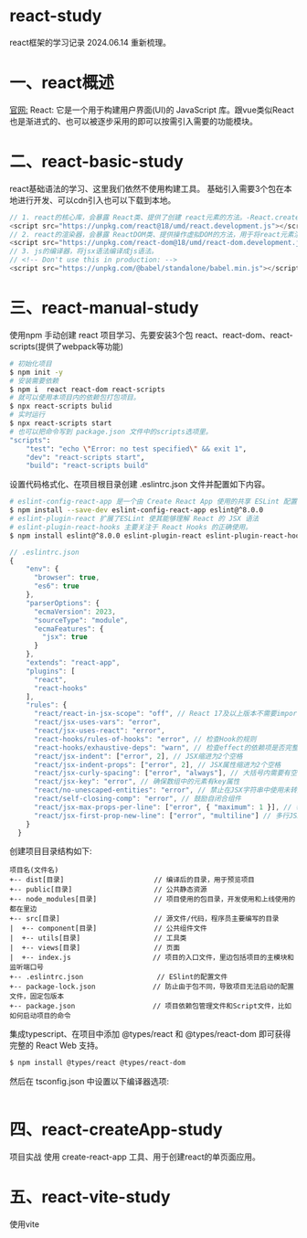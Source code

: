 # react-study
react框架的学习记录
2024.06.14 重新梳理。

# 一、react概述
[官网:](https://reactjs.org)
React:  它是一个用于构建用户界面(UI)的 JavaScript 库。跟vue类似React也是渐进式的、也可以被逐步采用的即可以按需引入需要的功能模块。

# 二、react-basic-study
react基础语法的学习、这里我们依然不使用构建工具。
基础引入需要3个包在本地进行开发、可以cdn引入也可以下载到本地。

```js
// 1. react的核心库，会暴露 React类、提供了创建 react元素的方法。-React.createElement()
<script src="https://unpkg.com/react@18/umd/react.development.js"></script>
// 2. react的渲染器，会暴露 ReactDOM类、提供操作虚拟DOM的方法，用于将react元素渲染到页面上。
<script src="https://unpkg.com/react-dom@18/umd/react-dom.development.js"></script>
// 3. js的编译器，将jsx语法编译成js语法。
// <!-- Don't use this in production: -->
<script src="https://unpkg.com/@babel/standalone/babel.min.js"></script>
```

# 三、react-manual-study

使用npm 手动创建 react 项目学习、先要安装3个包 react、react-dom、react-scripts(提供了webpack等功能)
```bash
# 初始化项目
$ npm init -y 
# 安装需要依赖
$ npm i  react react-dom react-scripts 
# 就可以使用本项目内的依赖包打包项目。
$ npx react-scripts bulid 
# 实时运行
$ npx react-scripts start 
# 也可以把命令写到 package.json 文件中的scripts选项里。
"scripts": 
    "test": "echo \"Error: no test specified\" && exit 1",
    "dev": "react-scripts start",
    "build": "react-scripts build"

```
设置代码格式化、在项目根目录创建 .eslintrc.json 文件并配置如下内容。
```bash
# eslint-config-react-app 是一个由 Create React App 使用的共享 ESLint 配置包，它包含了一套预设的 React 相关的 ESLint 规则。
$ npm install --save-dev eslint-config-react-app eslint@^8.0.0
# eslint-plugin-react 扩展了ESLint 使其能够理解 React 的 JSX 语法
# eslint-plugin-react-hooks 主要关注于 React Hooks 的正确使用。
$ npm install eslint@^8.0.0 eslint-plugin-react eslint-plugin-react-hooks --save-dev
```
```js
// .eslintrc.json
{
    "env": {
      "browser": true,
      "es6": true
    },
    "parserOptions": {
      "ecmaVersion": 2023,
      "sourceType": "module",
      "ecmaFeatures": {
        "jsx": true
      }
    },
    "extends": "react-app",
    "plugins": [
      "react",
      "react-hooks"
    ],
    "rules": {
      "react/react-in-jsx-scope": "off", // React 17及以上版本不需要import React from 'react'
      "react/jsx-uses-vars": "error",
      "react/jsx-uses-react": "error",
      "react-hooks/rules-of-hooks": "error", // 检查Hook的规则
      "react-hooks/exhaustive-deps": "warn", // 检查effect的依赖项是否完整
      "react/jsx-indent": ["error", 2], // JSX缩进为2个空格
      "react/jsx-indent-props": ["error", 2], // JSX属性缩进为2个空格
      "react/jsx-curly-spacing": ["error", "always"], // 大括号内需要有空格
      "react/jsx-key": "error", // 确保数组中的元素有key属性
      "react/no-unescaped-entities": "error", // 禁止在JSX字符串中使用未转义的字符
      "react/self-closing-comp": "error", // 鼓励自闭合组件
      "react/jsx-max-props-per-line": ["error", { "maximum": 1 }], // 每行最大属性数
      "react/jsx-first-prop-new-line": ["error", "multiline"] // 多行JSX元素的第一个属性独占一行
    }
  }
```

创建项目目录结构如下:
```
项目名(文件名)
+-- dist[目录]                      // 编译后的目录，用于预览项目
+-- public[目录]                    // 公共静态资源
+-- node_modules[目录]              // 项目使用的包目录，开发使用和上线使用的都在里边
+-- src[目录]                       // 源文件/代码，程序员主要编写的目录
|  +-- component[目录]              // 公共组件文件
|  +-- utils[目录]                  // 工具类
|  +-- views[目录]                  // 页面
|  +-- index.js                    // 项目的入口文件，里边包括项目的主模块和监听端口号
+-- .eslintrc.json                  // ESlint的配置文件
+-- package-lock.json              // 防止由于包不同，导致项目无法启动的配置文件，固定包版本
+-- package.json                   // 项目依赖包管理文件和Script文件，比如如何启动项目的命令

```

集成typescript、在项目中添加 @types/react 和 @types/react-dom 即可获得完整的 React Web 支持。
```bash
$ npm install @types/react @types/react-dom
```
然后在 tsconfig.json 中设置以下编译器选项:
```js

```


# 四、react-createApp-study
项目实战
使用 create-react-app 工具、用于创建react的单页面应用。

# 五、react-vite-study
使用vite 










